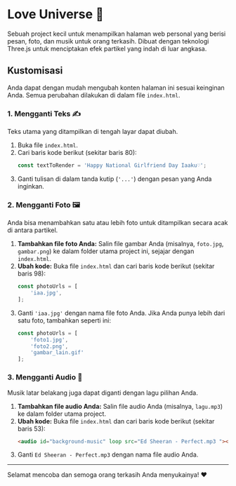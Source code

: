 # Love Universe 🌌

Sebuah project kecil untuk menampilkan halaman web personal yang berisi pesan, foto, dan musik untuk orang terkasih. Dibuat dengan teknologi Three.js untuk menciptakan efek partikel yang indah di luar angkasa.

## Kustomisasi

Anda dapat dengan mudah mengubah konten halaman ini sesuai keinginan Anda. Semua perubahan dilakukan di dalam file `index.html`.

### 1. Mengganti Teks ✍️

Teks utama yang ditampilkan di tengah layar dapat diubah.

1.  Buka file `index.html`.
2.  Cari baris kode berikut (sekitar baris 80):
    ```javascript
    const textToRender = 'Happy National Girlfriend Day Iaaku♡';
    ```
3.  Ganti tulisan di dalam tanda kutip (`'...'`) dengan pesan yang Anda inginkan.

### 2. Mengganti Foto 🖼️

Anda bisa menambahkan satu atau lebih foto untuk ditampilkan secara acak di antara partikel.

1.  **Tambahkan file foto Anda:** Salin file gambar Anda (misalnya, `foto.jpg`, `gambar.png`) ke dalam folder utama project ini, sejajar dengan `index.html`.
2.  **Ubah kode:** Buka file `index.html` dan cari baris kode berikut (sekitar baris 98):
    ```javascript
    const photoUrls = [
        'iaa.jpg',
    ];
    ```
3.  Ganti `'iaa.jpg'` dengan nama file foto Anda. Jika Anda punya lebih dari satu foto, tambahkan seperti ini:
    ```javascript
    const photoUrls = [
        'foto1.jpg',
        'foto2.png',
        'gambar_lain.gif'
    ];
    ```

### 3. Mengganti Audio 🎵

Musik latar belakang juga dapat diganti dengan lagu pilihan Anda.

1.  **Tambahkan file audio Anda:** Salin file audio Anda (misalnya, `lagu.mp3`) ke dalam folder utama project.
2.  **Ubah kode:** Buka file `index.html` dan cari baris kode berikut (sekitar baris 53):
    ```html
    <audio id="background-music" loop src="Ed Sheeran - Perfect.mp3 "></audio>
    ```
3.  Ganti `Ed Sheeran - Perfect.mp3` dengan nama file audio Anda.

---

Selamat mencoba dan semoga orang terkasih Anda menyukainya! ❤️
